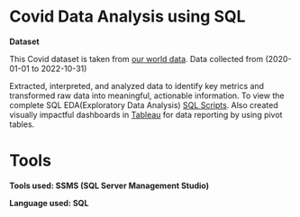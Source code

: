 # Covid Data Analysis using SQL

**Dataset**

This Covid dataset is taken from [our world data](https://ourworldindata.org/covid-deaths). Data collected from (2020-01-01 to 2022-10-31)

Extracted, interpreted, and analyzed data to identify key metrics and transformed raw data into meaningful, actionable information. To view the complete SQL EDA(Exploratory Data Analysis) [SQL Scripts](https://github.com/divyapasa/CovidData-Analysis-using-SQL/blob/main/Covid_Queries.sql). Also created visually impactful dashboards in [Tableau](https://public.tableau.com/app/profile/divya1779/viz/CovidDataAnalysis_16678350872160/Dashboard1) for data reporting by using pivot tables.

# Tools
**Tools used: SSMS (SQL Server Management Studio)**

**Language used: SQL**





